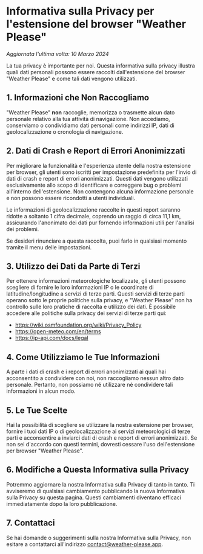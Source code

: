# Informativa sulla Privacy per l'estensione del browser "Weather Please"

_Aggiornata l'ultima volta: 10 Marzo 2024_

La tua privacy è importante per noi. Questa informativa sulla privacy illustra quali dati personali possono essere raccolti dall'estensione del browser "Weather Please" e come tali dati vengono utilizzati.

## 1. Informazioni che Non Raccogliamo

"Weather Please" **non** raccoglie, memorizza o trasmette alcun dato personale relativo alla tua attività di navigazione. Non accediamo, conserviamo o condividiamo dati personali come indirizzi IP, dati di geolocalizzazione o cronologia di navigazione.

## 2. Dati di Crash e Report di Errori Anonimizzati

Per migliorare la funzionalità e l'esperienza utente della nostra estensione per browser, gli utenti sono iscritti per impostazione predefinita per l'invio di dati di crash e report di errori anonimizzati. Questi dati vengono utilizzati esclusivamente allo scopo di identificare e correggere bug o problemi all'interno dell'estensione. Non contengono alcuna informazione personale e non possono essere ricondotti a utenti individuali.

Le informazioni di geolocalizzazione raccolte in questi report saranno ridotte a soltanto 1 cifra decimale, coprendo un raggio di circa 11,1 km, assicurando l'anonimato dei dati pur fornendo informazioni utili per l'analisi dei problemi.

Se desideri rinunciare a questa raccolta, puoi farlo in qualsiasi momento tramite il menu delle impostazioni.

## 3. Utilizzo dei Dati da Parte di Terzi

Per ottenere informazioni meteorologiche localizzate, gli utenti possono scegliere di fornire le loro informazioni IP o le coordinate di latitudine/longitudine a servizi di terze parti. Questi servizi di terze parti operano sotto le proprie politiche sulla privacy, e "Weather Please" non ha controllo sulle loro pratiche di raccolta e utilizzo dei dati. È possibile accedere alle politiche sulla privacy dei servizi di terze parti qui:

- https://wiki.osmfoundation.org/wiki/Privacy_Policy
- https://open-meteo.com/en/terms
- https://ip-api.com/docs/legal

## 4. Come Utilizziamo le Tue Informazioni

A parte i dati di crash e i report di errori anonimizzati ai quali hai acconsentito a condividere con noi, non raccogliamo nessun altro dato personale. Pertanto, non possiamo né utilizzare né condividere tali informazioni in alcun modo.

## 5. Le Tue Scelte

Hai la possibilità di scegliere se utilizzare la nostra estensione per browser, fornire i tuoi dati IP o di geolocalizzazione ai servizi meteorologici di terze parti e acconsentire a inviarci dati di crash e report di errori anonimizzati. Se non sei d'accordo con questi termini, dovresti cessare l'uso dell'estensione per browser "Weather Please".

## 6. Modifiche a Questa Informativa sulla Privacy

Potremmo aggiornare la nostra Informativa sulla Privacy di tanto in tanto. Ti avviseremo di qualsiasi cambiamento pubblicando la nuova Informativa sulla Privacy su questa pagina. Questi cambiamenti diventano efficaci immediatamente dopo la loro pubblicazione.

## 7. Contattaci

Se hai domande o suggerimenti sulla nostra Informativa sulla Privacy, non esitare a contattarci all'indirizzo [contact@weather-please.app](mailto:contact@weather-please.app).
